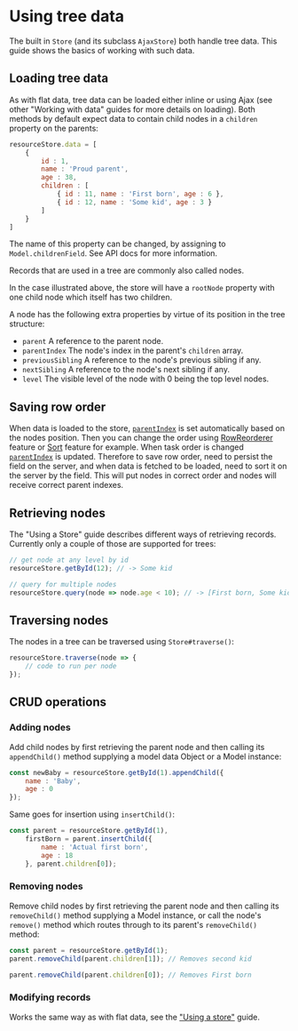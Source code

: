 # Using tree data
The built in `Store` (and its subclass `AjaxStore`) both handle tree data. This guide shows the basics of working with
such data.

## Loading tree data
As with flat data, tree data can be loaded either inline or using Ajax (see other "Working with data" guides for more 
details on loading). Both methods by default expect data to contain child nodes in a `children` property on the parents:

```javascript
resourceStore.data = [
    {
        id : 1,
        name : 'Proud parent',
        age : 38,
        children : [
            { id : 11, name : 'First born', age : 6 },
            { id : 12, name : 'Some kid', age : 3 }
        ]
    }
]
```  

The name of this property can be changed, by assigning to `Model.childrenField`. See API docs for more information.

Records that are used in a tree are commonly also called nodes.

In the case illustrated above, the store will have a `rootNode` property 
with one child node which itself has two children.

A node has the following extra properties by virtue of its position in
the tree structure:

* `parent` A reference to the parent node.
* `parentIndex` The node's index in the parent's `children` array.
* `previousSibling` A reference to the node's previous sibling if any.
* `nextSibling` A reference to the node's next sibling if any.
* `level` The visible level of the node with 0 being the top level nodes.

## Saving row order
When data is loaded to the store, [`parentIndex`](#Core/data/mixin/TreeNode#field-parentIndex) is set automatically based on the nodes position. Then you can change the order
using [RowReorderer](#Grid/feature/RowReorder) feature or [Sort](#Grid/feature/Sort) feature for example. When task order is changed
[`parentIndex`](#Core/data/mixin/TreeNode#field-parentIndex) is updated. Therefore to save row order, need to persist the field on the server,
and when data is fetched to be loaded, need to sort it on the server by the field. This will put nodes in correct order and nodes will
receive correct parent indexes.

## Retrieving nodes
The "Using a Store" guide describes different ways of retrieving records. Currently only a couple of those are supported
for trees:

```javascript
// get node at any level by id
resourceStore.getById(12); // -> Some kid

// query for multiple nodes
resourceStore.query(node => node.age < 10); // -> [First born, Some kid]
```

## Traversing nodes
The nodes in a tree can be traversed using `Store#traverse()`:

```javascript
resourceStore.traverse(node => {
    // code to run per node
});
```

## CRUD operations
### Adding nodes
Add child nodes by first retrieving the parent node and then calling its `appendChild()` method supplying a model data Object or a Model instance:

```javascript
const newBaby = resourceStore.getById(1).appendChild({
    name : 'Baby',
    age : 0
});
```

Same goes for insertion using `insertChild()`:

```javascript
const parent = resourceStore.getById(1),
    firstBorn = parent.insertChild({
        name : 'Actual first born',
        age : 18
    }, parent.children[0]);
```

### Removing nodes
Remove child nodes by first retrieving the parent node and then calling its `removeChild()` method supplying a Model instance,
or call the node's `remove()` method which routes through to its parent's `removeChild()` method:

```javascript
const parent = resourceStore.getById(1);
parent.removeChild(parent.children[1]); // Removes second kid

parent.removeChild(parent.children[0]); // Removes First born
``` 

### Modifying records
Works the same way as with flat data, see the ["Using a store"](#guides/data/storebasics.md) guide.
